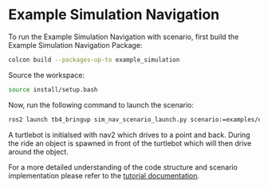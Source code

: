 # Example Simulation Navigation

To run the Example Simulation Navigation with scenario, first build the Example Simulation Navigation Package:

```bash
colcon build --packages-up-to example_simulation
```

Source the workspace:

```bash
source install/setup.bash
```

Now, run the following command to launch the scenario:

```bash
ros2 launch tb4_bringup sim_nav_scenario_launch.py scenario:=examples/example_simulation/scenarios/example_simulation.osc
```

A turtlebot is initialsed with nav2 which drives to a point and back. During the ride an object is spawned in front of the turtlebot which will then drive around the object.

For a more detailed understanding of the code structure and scenario implementation please refer to the [tutorial documentation](https://intellabs.github.io/scenario_execution/tutorials.html).
